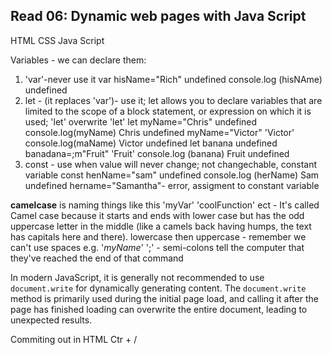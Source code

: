 ## Read 06: Dynamic web pages with Java Script
HTML
CSS
Java Script

Variables - we can declare them:
1. 'var'-never use it
var hisName="Rich"
undefined
console.log (hisNAme)
undefined
2. let - (it replaces 'var')- use it; let allows you to declare variables that are limited to the scope of a block statement, or expression on which it is used; 'let' overwrite 'let'
let myName="Chris"
undefined
console.log(myName)
Chris
undefined
myName="Victor"
'Victor'
console.log(maName)
Victor
undefined
let banana
undefined
banadana=;m"Fruit"
'Fruit'
console.log (banana)
Fruit
undefined
3. const - use when value will never change; not changechable, constant variable
const henName="sam"
undefined
console.log (herName)
Sam
undefined
hername="Samantha"- error, assigment to constant variable


**camelcase** is naming things like this 'myVar' 'coolFunction' ect - It's called Camel case because it starts and ends with lower case but has the odd uppercase letter in the middle (like a camels back having humps, the text has capitals here and there).
lowercase then uppercase - remember we can't use spaces e.g. '*myName*'
';' - semi-colons tell the computer that they've reached the end of that command

In modern JavaScript, it is generally not recommended to use `document.write` for dynamically generating content. The `document.write` method is primarily used during the initial page load, and calling it after the page has finished loading can overwrite the entire document, leading to unexpected results.

Commiting out in HTML Ctr + /